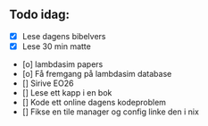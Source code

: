 ## Todo idag:

- [x] Lese dagens bibelvers
- [x] Lese 30 min matte
- [o] lambdasim papers
- [o] Få fremgang på lambdasim database
- [] Sirive EO26
- [] Lese ett kapp i en bok
- [] Kode ett online dagens kodeproblem
- [] Fikse en tile manager og config linke den i nix
